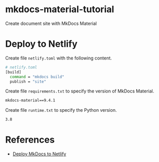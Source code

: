 # mkdocs-material-tutorial
Create document site with MkDocs Material

# Deploy to Netlify

Create file `netlify.toml` with the following content.
```sh
# netlify.toml
[build]
  command = "mkdocs build"
  publish = "site"
```

Create file `requirements.txt` to specify the version of MkDocs Material.
```sh
mkdocs-material==9.4.1
```

Create file `runtime.txt` to specify the Python version.
```sh
3.8
```

# References

- [Deploy MkDocs to Netlify](https://www.starfallprojects.co.uk/projects/deploy-host-docs/deploy-mkdocs-material-netlify/)